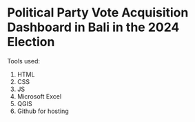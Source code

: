 # Political Party Vote Acquisition Dashboard in Bali in the 2024 Election
Tools used:
1. HTML
2. CSS
3. JS
4. Microsoft Excel
5. QGIS
6. Github for hosting
